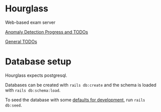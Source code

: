 # Hourglass
Web-based exam server

[Anomaly Detection Progress and TODOs](ANOMALIES.md)

[General TODOs](TODO.md)

# Database setup
Hourglass expects postgresql.

Databases can be created with `rails db:create` and the schema is loaded with `rails db:schema:load`.

To seed the database with some [defaults for development](db/seeds.rb), run `rails db:seed`.
